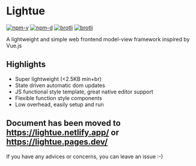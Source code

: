 # Lightue

<a href="https://npmjs.com/package/lightue"><img src="https://img.shields.io/npm/v/lightue.svg" alt="npm-v"></a>
<a href="https://npmjs.com/package/lightue"><img src="https://img.shields.io/npm/dt/lightue.svg" alt="npm-d"></a>
<a href="https://bundlephobia.com/result?p=lightue"><img src="https://img.badgesize.io/https:/unpkg.com/lightue/dist/lightue.min.js?label=brotli&compression=brotli" alt="brotli"></a>
<a href="https://bundlephobia.com/result?p=lightue"><img src="https://img.badgesize.io/https:/unpkg.com/lightue/dist/lightue-compat.min.js?label=brotli&compression=brotli" alt="brotli"></a>

A lightweight and simple web frontend model-view framework inspired by Vue.js

## Highlights

- Super lightweight (<2.5KB min+br)
- State driven automatic dom updates
- JS functional style template, great native editor support
- Flexible function style components
- Low overhead, easily setup and run

## Document has been moved to https://lightue.netlify.app/ or https://lightue.pages.dev/

If you have any advices or concerns, you can leave an issue :-)

